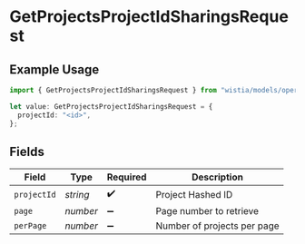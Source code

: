 # GetProjectsProjectIdSharingsRequest

## Example Usage

```typescript
import { GetProjectsProjectIdSharingsRequest } from "wistia/models/operations";

let value: GetProjectsProjectIdSharingsRequest = {
  projectId: "<id>",
};
```

## Fields

| Field                       | Type                        | Required                    | Description                 |
| --------------------------- | --------------------------- | --------------------------- | --------------------------- |
| `projectId`                 | *string*                    | :heavy_check_mark:          | Project Hashed ID           |
| `page`                      | *number*                    | :heavy_minus_sign:          | Page number to retrieve     |
| `perPage`                   | *number*                    | :heavy_minus_sign:          | Number of projects per page |